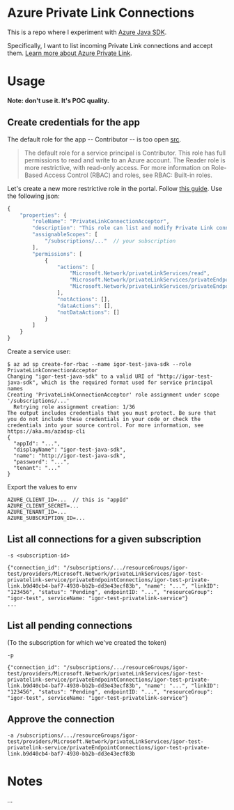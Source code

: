 # Azure Private Link Connections

This is a repo where I experiment with [Azure Java SDK](https://docs.microsoft.com/en-us/azure/developer/java/sdk/).

Specifically, I want to list incoming Private Link connections and accept them. [Learn more about Azure Private Link](https://docs.microsoft.com/en-us/azure/private-link/).

# Usage

**Note: don't use it. It's POC quality.**

## Create credentials for the app

The default role for the app -- Contributor -- is too open [src](https://docs.microsoft.com/en-us/cli/azure/create-an-azure-service-principal-azure-cli).

> The default role for a service principal is Contributor. This role has full permissions to read and write to an Azure account. The Reader role is more restrictive, with read-only access. For more information on Role-Based Access Control (RBAC) and roles, see RBAC: Built-in roles.


Let's create a new more restrictive role in the portal. Follow [this guide](https://docs.microsoft.com/en-us/azure/role-based-access-control/custom-roles-portal). Use the following json:

```js
{
    "properties": {
        "roleName": "PrivateLinkConnectionAcceptor",
        "description": "This role can list and modify Private Link connections. Main usecase it to auto-accept pending connection requests and to translate subscription ID to linkID.",
        "assignableScopes": [
            "/subscriptions/..."  // your subscription
        ],
        "permissions": [
            {
                "actions": [
                    "Microsoft.Network/privateLinkServices/read",
                    "Microsoft.Network/privateLinkServices/privateEndpointConnections/read",
                    "Microsoft.Network/privateLinkServices/privateEndpointConnections/write"
                ],
                "notActions": [],
                "dataActions": [],
                "notDataActions": []
            }
        ]
    }
}
```


Create a service user:
```
$ az ad sp create-for-rbac --name igor-test-java-sdk --role  PrivateLinkConnectionAcceptor
Changing "igor-test-java-sdk" to a valid URI of "http://igor-test-java-sdk", which is the required format used for service principal names
Creating 'PrivateLinkConnectionAcceptor' role assignment under scope '/subscriptions/...'
  Retrying role assignment creation: 1/36
The output includes credentials that you must protect. Be sure that you do not include these credentials in your code or check the credentials into your source control. For more information, see https://aka.ms/azadsp-cli
{
  "appId": "...",
  "displayName": "igor-test-java-sdk",
  "name": "http://igor-test-java-sdk",
  "password": "...",
  "tenant": "..."
}
```

Export the values to env
```
AZURE_CLIENT_ID=...  // this is "appId"
AZURE_CLIENT_SECRET=...
AZURE_TENANT_ID=...
AZURE_SUBSCRIPTION_ID=...
```

## List all connections for a given subscription

```
-s <subscription-id>
```

```
{"connection_id": "/subscriptions/.../resourceGroups/igor-test/providers/Microsoft.Network/privateLinkServices/igor-test-privatelink-service/privateEndpointConnections/igor-test-private-link.b9d40cb4-baf7-4930-bb2b-dd3e43ecf83b", "name": "...", "linkID": "123456", "status": "Pending", endpointID: "...", "resourceGroup": "igor-test", serviceName: "igor-test-privatelink-service"}
...
```

## List all pending connections

(To the subscription for which we've created the token)

```
-p
```

```
{"connection_id": "/subscriptions/.../resourceGroups/igor-test/providers/Microsoft.Network/privateLinkServices/igor-test-privatelink-service/privateEndpointConnections/igor-test-private-link.b9d40cb4-baf7-4930-bb2b-dd3e43ecf83b", "name": "...", "linkID": "123456", "status": "Pending", endpointID: "...", "resourceGroup": "igor-test", serviceName: "igor-test-privatelink-service"}

```

## Approve the connection

```
-a /subscriptions/.../resourceGroups/igor-test/providers/Microsoft.Network/privateLinkServices/igor-test-privatelink-service/privateEndpointConnections/igor-test-private-link.b9d40cb4-baf7-4930-bb2b-dd3e43ecf83b
```

# Notes

...
